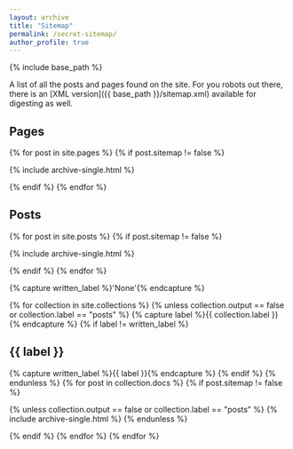```yaml
---
layout: archive
title: "Sitemap"
permalink: /secret-sitemap/
author_profile: true
---
```

<!-- # Our secret custom link! Note: if a page's front matter contains "sitemap: false", it will not occur here? -->

{% include base_path %}

A list of all the posts and pages found on the site. For you robots out there, there is an [XML version]({{ base_path }}/sitemap.xml) available for digesting as well.


<h2>Pages</h2>
{% for post in site.pages %}
  {% if post.sitemap != false %}

  {% include archive-single.html %}

  {% endif %}
{% endfor %}

<h2>Posts</h2>
{% for post in site.posts %}
  {% if post.sitemap != false %}

  {% include archive-single.html %}

  {% endif %}
{% endfor %}

{% capture written_label %}'None'{% endcapture %}

<!-- Collections include posts that are part of collections, as listed in config.yml. -->
{% for collection in site.collections %}
{% unless collection.output == false or collection.label == "posts" %}
  {% capture label %}{{ collection.label }}{% endcapture %}
  {% if label != written_label %}
  <h2>{{ label }}</h2>
  {% capture written_label %}{{ label }}{% endcapture %}
  {% endif %}
{% endunless %}
{% for post in collection.docs %}
  {% if post.sitemap != false %}

  {% unless collection.output == false or collection.label == "posts" %}
  {% include archive-single.html %}
  {% endunless %}

  {% endif %}
{% endfor %}
{% endfor %}
